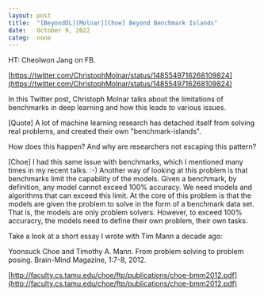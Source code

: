 ```yaml
---
layout: post
title:  "[BeyondDL][Molnar][Choe] Beyond Benchmark Islands"
date:   October 9, 2022
categ:  none
---
```



HT: Cheolwon Jang on FB.

[https://twitter.com/ChristophMolnar/status/1485549716268109824](https://twitter.com/ChristophMolnar/status/1485549716268109824)



In this Twitter post, Christoph Molnar talks about the limitations of benchmarks in deep learning and how this leads to various issues.

[Quote]
A lot of machine learning research has detached itself from solving real problems, and created their own "benchmark-islands".

How does this happen? And why are researchers not escaping this pattern?


[Choe] I had this same issue with benchmarks, which I mentioned many times in my recent talks. :-) Another way of looking at this problem is that benchmarks limit the capability of the models. Given a benchmark, by definition, any model cannot exceed 100% accuracy. We need models and algorithms that can exceed this limit. At the core of this problem is that the models are given the problem to solve in the form of a benchmark data set. That is, the models are only problem solvers. However, to exceed 100% accuracry, the models need to define their own problem, their own tasks. 



Take a look at a short essay I wrote with Tim Mann a decade ago: 



Yoonsuck Choe and Timothy A. Mann. From problem solving to problem posing. Brain-Mind Magazine, 1:7-8, 2012.

[http://faculty.cs.tamu.edu/choe/ftp/publications/choe-bmm2012.pdf](http://faculty.cs.tamu.edu/choe/ftp/publications/choe-bmm2012.pdf)



 

